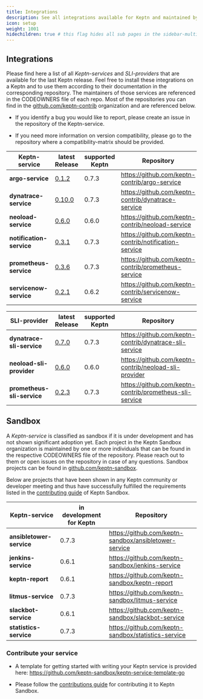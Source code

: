 ```yaml
---
title: Integrations
description: See all integrations available for Keptn and maintained by the community.
icon: setup
weight: 1001
hidechildren: true # this flag hides all sub pages in the sidebar-multicard.html
---
```


## Integrations

Please find here a list of all *Keptn-services* and *SLI-providers* that are available for the last Keptn release. Feel free to install these integrations on a Keptn and to use them according to their documentation in the corresponding repository. The maintainers of those services are referenced in the CODEOWNERS file of each repo. Most of the repositories you can find in the [github.com/keptn-contrib](https://github.com/keptn-contrib) organization and are referenced below.  

- If you identify a bug you would like to report, please create an issue in the repository of the Keptn-service. 

- If you need more information on version compatibility, please go to the repository where a compatibility-matrix should be provided.

| Keptn-service | latest Release | supported Keptn | Repository  |
| -------------------------- | --- | --- | --- |
| **argo-service**      | [0.1.2](https://github.com/keptn-contrib/argo-service/releases/tag/0.1.2) | 0.7.3 | https://github.com/keptn-contrib/argo-service |
| **dynatrace-service**      | [0.10.0](https://github.com/keptn-contrib/dynatrace-service/releases/tag/0.10.0) | 0.7.3 | https://github.com/keptn-contrib/dynatrace-service |
| **neoload-service**        | [0.6.0](https://github.com/keptn-contrib/neoload-service/tree/0.6.0) | 0.6.0 | https://github.com/keptn-contrib/neoload-service |
| **notification-service**   | [0.3.1](https://github.com/keptn-contrib/notification-service/releases/tag/0.3.1) | 0.7.3 | https://github.com/keptn-contrib/notification-service |
| **prometheus-service**     | [0.3.6](https://github.com/keptn-contrib/prometheus-service/releases/tag/0.3.6) | 0.7.3 | https://github.com/keptn-contrib/prometheus-service |
| **servicenow-service**     | [0.2.1](https://github.com/keptn-contrib/servicenow-service/releases/tag/0.2.1) | 0.6.2 | https://github.com/keptn-contrib/servicenow-service |


| SLI-provider | latest Release | supported Keptn | Repository  |
| -------------------------- | --- | --- | --- |
| **dynatrace-sli-service**  | [0.7.0](https://github.com/keptn-contrib/dynatrace-sli-service/releases/tag/0.7.0) | 0.7.3 | https://github.com/keptn-contrib/dynatrace-sli-service |
| **neoload-sli-provider**  | [0.6.0](https://github.com/keptn-contrib/neoload-sli-provider/tree/0.6.0) | 0.6.0 | https://github.com/keptn-contrib/neoload-sli-provider |
| **prometheus-sli-service** | [0.2.3](https://github.com/keptn-contrib/prometheus-sli-service/releases/tag/0.2.3) | 0.7.3 | https://github.com/keptn-contrib/prometheus-sli-service |

## Sandbox

A *Keptn-service* is classified as sandbox if it is under development and has not shown significant adoption yet. 
Each project in the Keptn Sandbox organization is maintained by one or more individuals that can be found in the respective CODEOWNERS file of the repository. Please reach out to them or open issues on the repository in case of any questions.
Sandbox projects can be found in [github.com/keptn-sandbox](https://github.com/keptn-sandbox).

Below are projects that have been shown in any Keptn community or developer meeting and thus have successfully fulfilled the requirements listed in the [contributing guide](https://github.com/keptn-sandbox/contributing) of Keptn Sandbox. 

| Keptn-service | in development for Keptn | Repository |
| --- | --- | --- | 
| **ansibletower-service** | 0.7.3 | https://github.com/keptn-sandbox/ansibletower-service |
| **jenkins-service** | 0.6.1 | https://github.com/keptn-sandbox/jenkins-service |
| **keptn-report** | 0.6.1 | https://github.com/keptn-sandbox/keptn-report |
| **litmus-service** | 0.7.3 | https://github.com/keptn-sandbox/litmus-service |
| **slackbot-service** | 0.6.1 | https://github.com/keptn-sandbox/slackbot-service |
| **statistics-service** | 0.7.3 | https://github.com/keptn-sandbox/statistics-service |

### Contribute your service

* A template for getting started with writing your Keptn service is provided here: https://github.com/keptn-sandbox/keptn-service-template-go

* Please follow the [contributions guide](https://github.com/keptn-sandbox/contributing) for contributing it to Keptn Sandbox.
